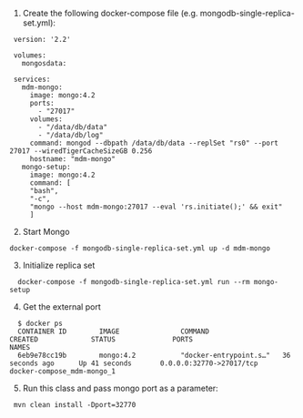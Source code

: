  1. Create the following docker-compose file (e.g. mongodb-single-replica-set.yml):
````
 version: '2.2'

 volumes:
   mongosdata:

 services:
   mdm-mongo:
     image: mongo:4.2
     ports:
       - "27017"
     volumes:
       - "/data/db/data"
       - "/data/db/log"
     command: mongod --dbpath /data/db/data --replSet "rs0" --port 27017 --wiredTigerCacheSizeGB 0.256
     hostname: "mdm-mongo"
   mongo-setup:
     image: mongo:4.2
     command: [
     "bash",
     "-c",
     "mongo --host mdm-mongo:27017 --eval 'rs.initiate();' && exit"
     ]
````     
 2. Start Mongo
````
docker-compose -f mongodb-single-replica-set.yml up -d mdm-mongo 
````
 3. Initialize replica set
````
  docker-compose -f mongodb-single-replica-set.yml run --rm mongo-setup
````  
 4. Get the external port
````
  $ docker ps
  CONTAINER ID        IMAGE               COMMAND                  CREATED             STATUS              PORTS                      NAMES
  6eb9e78cc19b        mongo:4.2           "docker-entrypoint.s…"   36 seconds ago      Up 41 seconds       0.0.0.0:32770->27017/tcp   docker-compose_mdm-mongo_1
````  

 5. Run this class and pass mongo port as a parameter:
````
 mvn clean install -Dport=32770
````
